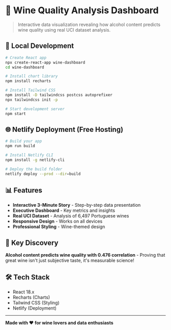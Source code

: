# 🍷 Wine Quality Analysis Dashboard

> Interactive data visualization revealing how alcohol content predicts wine quality using real UCI dataset analysis.

## 🚀 Local Development

```bash
# Create React app
npx create-react-app wine-dashboard
cd wine-dashboard

# Install chart library
npm install recharts

# Install Tailwind CSS
npm install -D tailwindcss postcss autoprefixer
npx tailwindcss init -p

# Start development server
npm start
```

## 🌐 Netlify Deployment (Free Hosting)

```bash
# Build your app
npm run build

# Install Netlify CLI
npm install -g netlify-cli

# Deploy the build folder
netlify deploy --prod --dir=build
```

## 📊 Features

- **Interactive 3-Minute Story** - Step-by-step data presentation
- **Executive Dashboard** - Key metrics and insights  
- **Real UCI Dataset** - Analysis of 6,497 Portuguese wines
- **Responsive Design** - Works on all devices
- **Professional Styling** - Wine-themed design

## 🎯 Key Discovery

**Alcohol content predicts wine quality with 0.476 correlation** - Proving that great wine isn't just subjective taste, it's measurable science!

## 🛠️ Tech Stack

- React 18.x
- Recharts (Charts)
- Tailwind CSS (Styling)
- Netlify (Deployment)

---

**Made with ❤️ for wine lovers and data enthusiasts**